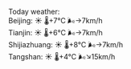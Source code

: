 Today weather:  
Beijing: ☀️ 🌡️+7°C 🌬️→7km/h  
Tianjin: ☀️ 🌡️+6°C 🌬️→7km/h  
Shijiazhuang: ☀️ 🌡️+8°C 🌬️→7km/h  
Tangshan: ☀️ 🌡️+4°C 🌬️↘15km/h  
